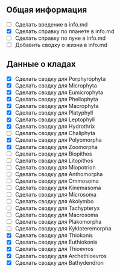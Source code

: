 ## Общая информация

- [ ] Сделать введение в info.md
- [x] Сделать справку по планете в info.md
- [ ] Сделать справку по луне в info.md
- [ ] Добавить сводку о жизни в info.md

## Данные о кладах

- [x] Сделать сводку для Porphyrophyta
- [x] Сделать сводку для Microphyta
- [x] Сделать сводку для Eumicrophyta
- [x] Сделать сводку для Phellophyta
- [x] Сделать сводку для Macrophyta
- [x] Сделать сводку для Platyphyll
- [x] Сделать сводку для Leptophyll
- [x] Сделать сводку для Hydrothrix
- [ ] Сделать сводку для Chaliphyta
- [x] Сделать сводку для Polyomorpha
- [x] Сделать сводку для Zoomorpha
- [ ] Сделать сводку для Biopithos
- [ ] Сделать сводку для Litopithos
- [ ] Сделать сводку для Miopotrion
- [ ] Сделать сводку для Anthomorpha
- [ ] Сделать сводку для Ommosoma
- [ ] Сделать сводку для Kinemasoma
- [ ] Сделать сводку для Microsoma
- [ ] Сделать сводку для Akolymbo
- [ ] Сделать сводку для Tachypteryx
- [ ] Сделать сводку для Macrosoma
- [ ] Сделать сводку для Plakomorpha
- [ ] Сделать сводку для Kykloteremorpha
- [x] Сделать сводку для Thiokonis
- [x] Сделать сводку для Euthiokonis
- [x] Сделать сводку для Thioevros
- [x] Сделать сводку для Archethioevros
- [x] Сделать сводку для Bathydendron